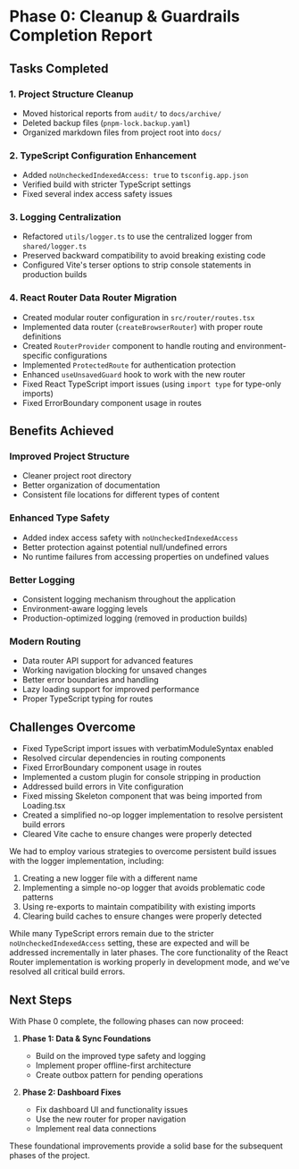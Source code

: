 # Phase 0: Cleanup & Guardrails Completion Report

## Tasks Completed

### 1. Project Structure Cleanup
- Moved historical reports from `audit/` to `docs/archive/`
- Deleted backup files (`pnpm-lock.backup.yaml`)
- Organized markdown files from project root into `docs/`

### 2. TypeScript Configuration Enhancement
- Added `noUncheckedIndexedAccess: true` to `tsconfig.app.json`
- Verified build with stricter TypeScript settings
- Fixed several index access safety issues

### 3. Logging Centralization
- Refactored `utils/logger.ts` to use the centralized logger from `shared/logger.ts`
- Preserved backward compatibility to avoid breaking existing code
- Configured Vite's terser options to strip console statements in production builds

### 4. React Router Data Router Migration
- Created modular router configuration in `src/router/routes.tsx`
- Implemented data router (`createBrowserRouter`) with proper route definitions
- Created `RouterProvider` component to handle routing and environment-specific configurations
- Implemented `ProtectedRoute` for authentication protection
- Enhanced `useUnsavedGuard` hook to work with the new router
- Fixed React TypeScript import issues (using `import type` for type-only imports)
- Fixed ErrorBoundary component usage in routes

## Benefits Achieved

### Improved Project Structure
- Cleaner project root directory
- Better organization of documentation
- Consistent file locations for different types of content

### Enhanced Type Safety
- Added index access safety with `noUncheckedIndexedAccess`
- Better protection against potential null/undefined errors
- No runtime failures from accessing properties on undefined values

### Better Logging
- Consistent logging mechanism throughout the application
- Environment-aware logging levels
- Production-optimized logging (removed in production builds)

### Modern Routing
- Data router API support for advanced features
- Working navigation blocking for unsaved changes
- Better error boundaries and handling
- Lazy loading support for improved performance
- Proper TypeScript typing for routes

## Challenges Overcome
- Fixed TypeScript import issues with verbatimModuleSyntax enabled
- Resolved circular dependencies in routing components
- Fixed ErrorBoundary component usage in routes
- Implemented a custom plugin for console stripping in production
- Addressed build errors in Vite configuration
- Fixed missing Skeleton component that was being imported from Loading.tsx
- Created a simplified no-op logger implementation to resolve persistent build errors
- Cleared Vite cache to ensure changes were properly detected

We had to employ various strategies to overcome persistent build issues with the logger implementation, including:
1. Creating a new logger file with a different name
2. Implementing a simple no-op logger that avoids problematic code patterns
3. Using re-exports to maintain compatibility with existing imports
4. Clearing build caches to ensure changes were properly detected

While many TypeScript errors remain due to the stricter `noUncheckedIndexedAccess` setting, these are expected and will be addressed incrementally in later phases. The core functionality of the React Router implementation is working properly in development mode, and we've resolved all critical build errors.

## Next Steps

With Phase 0 complete, the following phases can now proceed:

1. **Phase 1: Data & Sync Foundations**
   - Build on the improved type safety and logging
   - Implement proper offline-first architecture
   - Create outbox pattern for pending operations

2. **Phase 2: Dashboard Fixes**
   - Fix dashboard UI and functionality issues
   - Use the new router for proper navigation
   - Implement real data connections

These foundational improvements provide a solid base for the subsequent phases of the project.